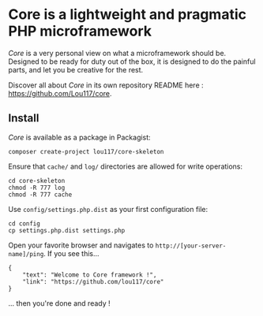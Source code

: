 # Core is a lightweight and pragmatic PHP microframework
*Core* is a very personal view on what a microframework should be. Designed to be ready for duty out of the box, it is
designed to do the painful parts, and let you be creative for the rest.

Discover all about *Core* in its own repository README here : https://github.com/Lou117/core.
## Install
*Core* is available as a package in Packagist: 
```
composer create-project lou117/core-skeleton
```
Ensure that `cache/` and `log/` directories are allowed for write operations:
```
cd core-skeleton
chmod -R 777 log
chmod -R 777 cache
```
Use `config/settings.php.dist` as your first configuration file:
```
cd config
cp settings.php.dist settings.php
```
Open your favorite browser and navigates to `http://[your-server-name]/ping`. If you see this...
```
{
    "text": "Welcome to Core framework !",
    "link": "https://github.com/lou117/core"
}
```
... then you're done and ready !
